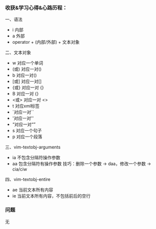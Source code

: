 ### 收获&学习心得&心路历程：

一、语法

- i 内部
- a 外部
- operator + (内部/外部) + 文本对象

二、文本对象

- w 对应一个单词
- (或) 对应一对()
- b 对应一对()
- [或] 对应一对[]
- {或} 对应一对 {}
- B 对应一对 {}
- <或> 对应一对 <>
- t 对应xml标签
- `对应一对``
- '对应一对''
- “对应一对“”
- s 对应一个句子
- p 对应一个段落

三、vim-textobj-arguments

- ia 不包含分隔符操作参数
- aa 包含分隔符有操作参数
技巧：删除一个参数 -> daa，修改一个参数 -> cia/ciw

四、vim-textobj-entire

- ae 当前文本所有内容
- ie 当前文本所有内容，不包括前后的空行

### 问题

无